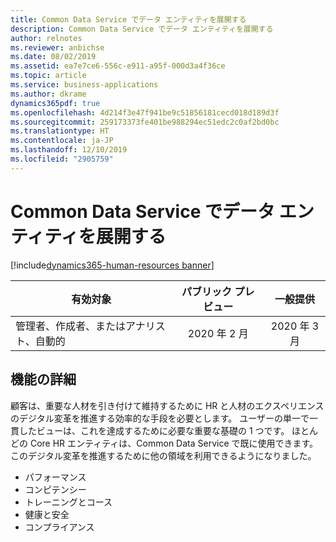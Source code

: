 ```yaml
---
title: Common Data Service でデータ エンティティを展開する
description: Common Data Service でデータ エンティティを展開する
author: relnotes
ms.reviewer: anbichse
ms.date: 08/02/2019
ms.assetid: ea7e7ce6-556c-e911-a95f-000d3a4f36ce
ms.topic: article
ms.service: business-applications
ms.author: dkrame
dynamics365pdf: true
ms.openlocfilehash: 4d214f3e47f941be9c51856181cecd018d189d3f
ms.sourcegitcommit: 259173373fe401be988294ec51edc2c0af2bd0bc
ms.translationtype: HT
ms.contentlocale: ja-JP
ms.lasthandoff: 12/10/2019
ms.locfileid: "2905759"
---
```

# <a name="expand-data-entities-in-common-data-service"></a>Common Data Service でデータ エンティティを展開する
[!include[dynamics365-human-resources banner](../includes/dynamics365-human-resources.md)]

| 有効対象    |  パブリック プレビュー | 一般提供 | 
| ---------- | :----------: |:----------: |
|管理者、作成者、またはアナリスト、自動的|2020 年 2 月| 2020 年 3 月|






## <a name="feature-details"></a>機能の詳細
<!--feature detail start -->
顧客は、重要な人材を引き付けて維持するために HR と人材のエクスペリエンスのデジタル変革を推進する効率的な手段を必要とします。 ユーザーの単一で一貫したビューは、これを達成するために必要な重要な基礎の 1 つです。 ほとんどの Core HR エンティティは、Common Data Service で既に使用できます。 このデジタル変革を推進するために他の領域を利用できるようになりました。

- パフォーマンス
- コンピテンシー
- トレーニングとコース
- 健康と安全
- コンプライアンス
<!--feature detail end -->









